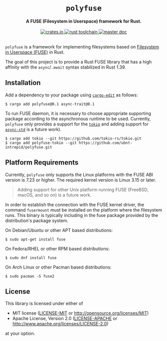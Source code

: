 <h1 align="center">
  <code>polyfuse</code>
</h1>
<div align="center">
  <strong>
    A FUSE (Filesystem in Userspace) framework for Rust.
  </strong>
</div>

<br />

<div align="center">
  <a href="https://crates.io/crates/polyfuse">
    <img src="https://img.shields.io/crates/v/polyfuse.svg?style=flat-square"
         alt="crates.io"
    />
  </a>
  <a href="https://blog.rust-lang.org/2019/11/07/Rust-1.39.0.html">
    <img src="https://img.shields.io/badge/rust%20toolchain-1.39.0%2B-gray.svg?style=flat-square"
         alt="rust toolchain"
    />
  </a>
  <a href="https://ubnt-intrepid.github.io/polyfuse/">
    <img src="https://img.shields.io/badge/doc-master-informational?style=flat-square"
         alt="master doc"
    />
  </a>
</div>

<br />

`polyfuse` is a framework for implementing filesystems based on [Filesystem in Userspace (FUSE)](https://en.wikipedia.org/wiki/Filesystem_in_Userspace) in Rust.

The goal of this project is to provide a Rust FUSE library that has a high affinity with the `async`/`.await` syntax stabilized in Rust 1.39.

## Installation

Add a dependency to your package using [`cargo-edit`](https://github.com/killercup/cargo-edit) as follows:

```shell-session
$ cargo add polyfuse@0.1 async-trait@0.1
```

To run FUSE daemon, it is necessary to choose appropriate supporting package according to the asynchronous runtime to be used.
Currently, `polyfuse` only provides a support for the [`tokio`](https://github.com/tokio-rs/tokio) and adding support for [`async-std`](https://github.com/async-rs/async-std) is a future work).

```
$ cargo add tokio --git https://github.com/tokio-rs/tokio.git
$ cargo add polyfuse-tokio --git https://github.com/ubnt-intrepid/polyfuse.git
```

## Platform Requirements

Currently, `polyfuse` only supports the Linux platforms with the FUSE ABI version is 7.23 or higher.
The required kernel version is Linux 3.15 or later.

> Adding support for other Unix platform running FUSE (FreeBSD, macOS, and so on) is a future work.

In order to establish the connection with the FUSE kernel driver, the command
`fusermount` must be installed on the platform where the filesystem runs.
This binary is typically including in the fuse package provided by the distribution's package system.

On Debian/Ubuntu or other APT based distributions:

```shell-session
$ sudo apt-get install fuse
```

On Fedora/RHEL or other RPM based distributions:

```shell-session
$ sudo dnf install fuse
```

On Arch Linux or other Pacman based distributions:

```shell-session
$ sudo pacman -S fuse2
```

## License

This library is licensed under either of

* MIT license ([LICENSE-MIT](LICENSE-MIT) or http://opensource.org/licenses/MIT)
* Apache License, Version 2.0 ([LICENSE-APACHE](LICENSE-APACHE) or http://www.apache.org/licenses/LICENSE-2.0)

at your option.
